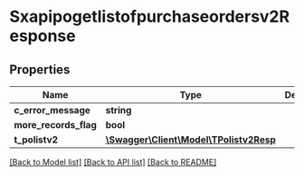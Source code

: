 # Sxapipogetlistofpurchaseordersv2Response

## Properties
Name | Type | Description | Notes
------------ | ------------- | ------------- | -------------
**c_error_message** | **string** |  | [optional] 
**more_records_flag** | **bool** |  | [optional] 
**t_polistv2** | [**\Swagger\Client\Model\TPolistv2Resp**](TPolistv2Resp.md) |  | [optional] 

[[Back to Model list]](../README.md#documentation-for-models) [[Back to API list]](../README.md#documentation-for-api-endpoints) [[Back to README]](../README.md)


